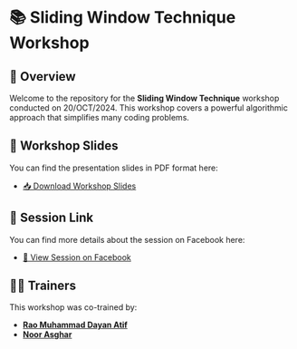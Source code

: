 # 📚 Sliding Window Technique Workshop

## 🎉 Overview
Welcome to the repository for the **Sliding Window Technique** workshop conducted on 20/OCT/2024. This workshop covers a powerful algorithmic approach that simplifies many coding problems.

## 📝 Workshop Slides
You can find the presentation slides in PDF format here:
- [📥 Download Workshop Slides](https://drive.google.com/drive/folders/1rjb3IYKJY4LZZHwrMgXzx0m-20-SHBtX?usp=drive_link)
  
## 📅 Session Link
You can find more details about the session on Facebook here:
- [📱 View Session on Facebook](https://www.facebook.com/share/v/JFQhPCQ3ewDayZPD/?mibextid=WC7FNe)

## 👩‍🏫 Trainers
This workshop was co-trained by:
- [**Rao Muhammad Dayan Atif**](https://www.linkedin.com/in/dayan-atif/) 
- [**Noor Asghar**](https://www.linkedin.com/in/noor-asghar/)


